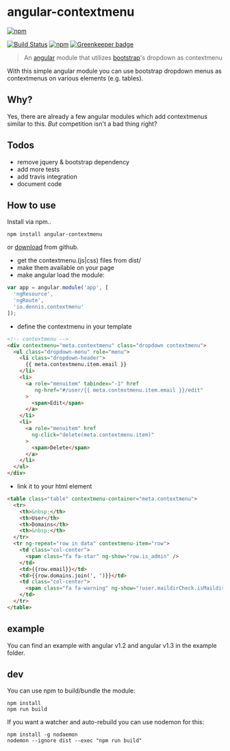 # angular-contextmenu

[![npm](https://nodei.co/npm/angular-contextmenu.png?downloads=true&stars=true)](https://nodei.co/npm/angular-contextmenu/)

[![Build Status](https://secure.travis-ci.org/ds82/angular-contextmenu.svg)](http://travis-ci.org/ds82/angular-contextmenu) [![npm](https://img.shields.io/npm/v/angular-contextmenu.svg)]() [![Greenkeeper badge](https://badges.greenkeeper.io/ds82/angular-contextmenu.svg)](https://greenkeeper.io/)

[jsbin]: http://jsbin.com/hodul/13/edit?html,js,output
[jquery]: http://jquery.com
[bootstrap]: http://getbootstrap.com
[angular]: http://angularjs.org
[download]: https://github.com/picturae/angular-contextmenu/releases

> An [angular] module that utilizes [bootstrap]'s dropdown as contextmenu

With this simple angular module you can use bootstrap dropdown menus as
contextmenus on various elements (e.g. tables).

## Why?

Yes, there are already a few angular modules which add contextmenus similar to this. *But* competition isn't a bad thing right?

## Todos

* remove jquery & bootstrap dependency
* add more tests
* add travis integration
* document code

## How to use

Install via npm..
```
npm install angular-contextmenu
```

or [download] from github.

 * get the contextmenu.(js|css) files from dist/
 * make them available on your page
 * make angular load the module:
```js
var app = angular.module('app', [
  'ngResource',
  'ngRoute',
  'io.dennis.contextmenu'
]);
```
 * define the contextmenu in your template
```html
<!-- contextmenu -->
<div contextmenu="meta.contextmenu" class="dropdown contextmenu">
  <ul class="dropdown-menu" role="menu">
    <li class="dropdown-header">
      {{ meta.contextmenu.item.email }}
    </li>
    <li>
      <a role="menuitem" tabindex="-1" href
         ng-href="#/user/{{ meta.contextmenu.item.email }}/edit"
      >
        <span>Edit</span>
      </a>
    </li>
    <li>
      <a role="menuitem" href
        ng-click="delete(meta.contextmenu.item)"
      >
        <span>Delete</span>
      </a>
    </li>
  </ul>
</div>
```
 * link it to your html element
```html
<table class="table" contextmenu-container="meta.contextmenu">
  <tr>
    <th>&nbsp;</th>
    <th>User</th>
    <th>Domains</th>
    <th>&nbsp;</th>
  </tr>
  <tr ng-repeat="row in data" contextmenu-item="row">
    <td class="col-center">
      <span class="fa fa-star" ng-show="row.is_admin" />
    </td>
    <td>{{row.email}}</td>
    <td>{{row.domains.join(', ')}}</td>
    <td class="col-center">
      <span class="fa fa-warning" ng-show="!user.maildirCheck.isMaildir" />
    </td>
  </tr>
</table>
```

## example

You can find an example with angular v1.2 and angular v1.3 in the example folder.

## dev

You can use npm to build/bundle the module:

```
npm install
npm run build
```

If you want a watcher and auto-rebuild you can use nodemon for this:

```
npm install -g nodaemon
nodemon --ignore dist --exec "npm run build"
```

